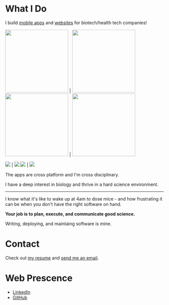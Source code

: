# What I Do

I build [mobile apps](https://apps.apple.com/app/allergen-guru/id1373922308) and [websites](https://depmap.org/portal/) for biotech/health tech companies!

<img src="./mast-home.png" width=200 />   | <img src="./mast-allergen.png" width=200 />
<img src="./hermes-home.png" width=200 /> | <img src="./hermes-exercise.png" width=200 />



![](./mast-home.png) | ![](./mast-allergen.png)
![](./hermes-home.png) | ![](./hermes-exercise.png)

The apps are cross platform and I'm cross disciplinary.

I have a deep interest in biology and thrive in a hard science environment.

---

I know what it's like to wake up at 4am to dose mice - and how frustrating it can be when you don't have the right software on hand.

**Your job is to plan, execute, and communicate good science.**

Writing, deploying, and maintaing software is mine.

# Contact

Check out [my resume](https://nishantjha.org/resume.pdf) and [send me an email](mailto:me@nishantjha.org).

# Web Prescence

 - [LinkedIn](https://linkedin.com/in/ninjha01/)
 - [GitHub](https://github.com/ninjha01/)
